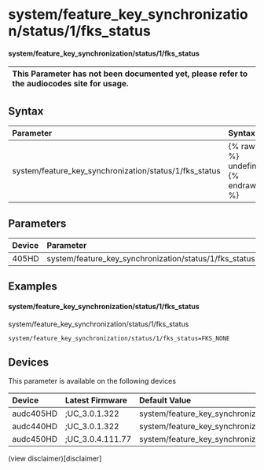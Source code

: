 ﻿---
description: system/feature_key_synchronization/status/1/fks_status
search: false
---

# system/feature_key_synchronization/status/1/fks_status

#### system/feature_key_synchronization/status/1/fks_status


| This Parameter has not been documented yet, please refer to the audiocodes site for usage.  |
| :--- |

## Syntax
| Parameter | Syntax |
| :--- | :--- |
|system/feature_key_synchronization/status/1/fks_status | {% raw %} undefined {% endraw %} |

## Parameters
|Device|Parameter|value|Description|
|:---|:---|:---|:---|
| 405HD | system/feature_key_synchronization/status/1/fks_status |  |  |

## Examples
#### system/feature_key_synchronization/status/1/fks_status

system/feature_key_synchronization/status/1/fks_status

```
system/feature_key_synchronization/status/1/fks_status=FKS_NONE
```

## Devices
This parameter is available on the following devices

| Device | Latest Firmware | Default Value |
|:---|:---|:---|
| audc405HD | ;UC_3.0.1.322 | system/feature_key_synchronization/status/1/fks_status=FKS_NONE 
| audc440HD | ;UC_3.0.1.322 | system/feature_key_synchronization/status/1/fks_status=FKS_NONE 
| audc450HD | ;UC_3.0.4.111.77 | system/feature_key_synchronization/status/1/fks_status=FKS_NONE 

(view disclaimer)[disclaimer]
